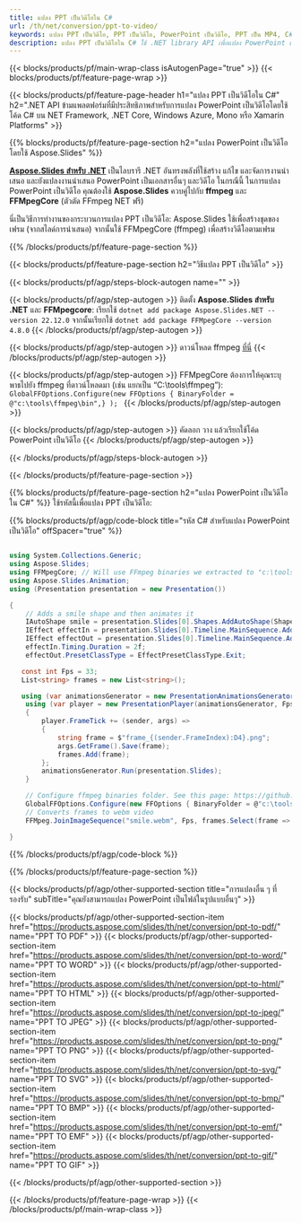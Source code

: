```yaml
---
title: แปลง PPT เป็นวิดีโอใน C#
url: /th/net/conversion/ppt-to-video/
keywords: แปลง PPT เป็นวิดีโอ, PPT เป็นวิดีโอ, PowerPoint เป็นวิดีโอ, PPT เป็น MP4, C# API, .NET Library
description: แปลง PPT เป็นวิดีโอใน C# ใช้ .NET library API เพื่อแปลง PowerPoint เป็นวิดีโอ
---
```


{{< blocks/products/pf/main-wrap-class isAutogenPage="true" >}}
{{< blocks/products/pf/feature-page-wrap >}}

{{< blocks/products/pf/feature-page-header h1="แปลง PPT เป็นวิดีโอใน C#" h2=".NET API ข้ามแพลตฟอร์มที่มีประสิทธิภาพสำหรับการแปลง PowerPoint เป็นวิดีโอโดยใช้โค้ด C# บน NET Framework, .NET Core, Windows Azure, Mono หรือ Xamarin Platforms" >}}

{{% blocks/products/pf/feature-page-section h2="แปลง PowerPoint เป็นวิดีโอโดยใช้ Aspose.Slides" %}}

[**Aspose.Slides สำหรับ .NET**](https://products.aspose.com/slides/th/net/) เป็นไลบรารี .NET อันทรงพลังที่ใช้สร้าง แก้ไข และจัดการงานนำเสนอ และยังแปลงงานนำเสนอ PowerPoint เป็นเอกสารอื่นๆ และวิดีโอ ในกรณีนี้ ในการแปลง PowerPoint เป็นวิดีโอ คุณต้องใช้ **Aspose.Slides** ควบคู่ไปกับ **ffmpeg** และ **FFMpegCore** (ตัวตัด FFmpeg NET ฟรี)

นี่เป็นวิธีการทำงานของกระบวนการแปลง PPT เป็นวิดีโอ: Aspose.Slides ใช้เพื่อสร้างชุดของเฟรม (จากสไลด์การนำเสนอ) จากนั้นใช้ FFMpegCore (ffmpeg) เพื่อสร้างวิดีโอตามเฟรม

{{% /blocks/products/pf/feature-page-section %}}

{{< blocks/products/pf/feature-page-section  h2="วิธีแปลง PPT เป็นวิดีโอ" >}}

{{< blocks/products/pf/agp/steps-block-autogen name="" >}}

{{< blocks/products/pf/agp/step-autogen >}}
ติดตั้ง **Aspose.Slides สำหรับ .NET** และ **FFMpegcore**: เรียกใช้ `dotnet add package Aspose.Slides.NET --version 22.12.0` จากนั้นเรียกใช้ `dotnet add package FFMpegCore --version 4.8.0`
{{< /blocks/products/pf/agp/step-autogen >}}

{{< blocks/products/pf/agp/step-autogen >}}
ดาวน์โหลด ffmpeg [ที่นี่](https://ffmpeg.org/download.html)
{{< /blocks/products/pf/agp/step-autogen >}}

{{< blocks/products/pf/agp/step-autogen >}}
FFMpegCore ต้องการให้คุณระบุพาธไปยัง ffmpeg ที่ดาวน์โหลดมา (เช่น แยกเป็น “C:\tools\ffmpeg”): `GlobalFFOptions.Configure(new FFOptions { BinaryFolder = @"c:\tools\ffmpeg\bin",} ); `
{{< /blocks/products/pf/agp/step-autogen >}}

{{< blocks/products/pf/agp/step-autogen >}}
คัดลอก วาง แล้วเรียกใช้โค้ด PowerPoint เป็นวิดีโอ
{{< /blocks/products/pf/agp/step-autogen >}}

{{< /blocks/products/pf/agp/steps-block-autogen >}}

{{< /blocks/products/pf/feature-page-section >}}

{{% blocks/products/pf/feature-page-section  h2="แปลง PowerPoint เป็นวิดีโอใน C#" %}}
ใช้รหัสนี้เพื่อแปลง PPT เป็นวิดีโอ:

{{% blocks/products/pf/agp/code-block title="รหัส C# สำหรับแปลง PowerPoint เป็นวิดีโอ" offSpacer="true" %}}
```cs

using System.Collections.Generic;
using Aspose.Slides;
using FFMpegCore; // Will use FFmpeg binaries we extracted to "c:\tools\ffmpeg" before
using Aspose.Slides.Animation;
using (Presentation presentation = new Presentation())

{
    // Adds a smile shape and then animates it
    IAutoShape smile = presentation.Slides[0].Shapes.AddAutoShape(ShapeType.SmileyFace, 110, 20, 500, 500);
    IEffect effectIn = presentation.Slides[0].Timeline.MainSequence.AddEffect(smile, EffectType.Fly, EffectSubtype.TopLeft, EffectTriggerType.AfterPrevious);
    IEffect effectOut = presentation.Slides[0].Timeline.MainSequence.AddEffect(smile, EffectType.Fly, EffectSubtype.BottomRight, EffectTriggerType.AfterPrevious);
    effectIn.Timing.Duration = 2f;
    effectOut.PresetClassType = EffectPresetClassType.Exit;

   const int Fps = 33;
   List<string> frames = new List<string>();

   using (var animationsGenerator = new PresentationAnimationsGenerator(presentation))
    using (var player = new PresentationPlayer(animationsGenerator, Fps))
    {
        player.FrameTick += (sender, args) =>
        {
            string frame = $"frame_{(sender.FrameIndex):D4}.png";
            args.GetFrame().Save(frame);
            frames.Add(frame);
        };
        animationsGenerator.Run(presentation.Slides);
    }

    // Configure ffmpeg binaries folder. See this page: https://github.com/rosenbjerg/FFMpegCore#installation
    GlobalFFOptions.Configure(new FFOptions { BinaryFolder = @"c:\tools\ffmpeg\bin", });
    // Converts frames to webm video
    FFMpeg.JoinImageSequence("smile.webm", Fps, frames.Select(frame => ImageInfo.FromPath(frame)).ToArray());

}
```
{{% /blocks/products/pf/agp/code-block %}}

{{% /blocks/products/pf/feature-page-section %}}

{{< blocks/products/pf/agp/other-supported-section title="การแปลงอื่น ๆ ที่รองรับ" subTitle="คุณยังสามารถแปลง PowerPoint เป็นไฟล์ในรูปแบบอื่นๆ" >}}

{{< blocks/products/pf/agp/other-supported-section-item href="https://products.aspose.com/slides/th/net/conversion/ppt-to-pdf/" name="PPT TO PDF" >}}
{{< blocks/products/pf/agp/other-supported-section-item href="https://products.aspose.com/slides/th/net/conversion/ppt-to-word/" name="PPT TO WORD" >}}
{{< blocks/products/pf/agp/other-supported-section-item href="https://products.aspose.com/slides/th/net/conversion/ppt-to-html/" name="PPT TO HTML" >}}
{{< blocks/products/pf/agp/other-supported-section-item href="https://products.aspose.com/slides/th/net/conversion/ppt-to-jpeg/" name="PPT TO JPEG" >}}
{{< blocks/products/pf/agp/other-supported-section-item href="https://products.aspose.com/slides/th/net/conversion/ppt-to-png/" name="PPT TO PNG" >}}
{{< blocks/products/pf/agp/other-supported-section-item href="https://products.aspose.com/slides/th/net/conversion/ppt-to-svg/" name="PPT TO SVG" >}}
{{< blocks/products/pf/agp/other-supported-section-item href="https://products.aspose.com/slides/th/net/conversion/ppt-to-bmp/" name="PPT TO BMP" >}}
{{< blocks/products/pf/agp/other-supported-section-item href="https://products.aspose.com/slides/th/net/conversion/ppt-to-emf/" name="PPT TO EMF" >}}
{{< blocks/products/pf/agp/other-supported-section-item href="https://products.aspose.com/slides/th/net/conversion/ppt-to-gif/" name="PPT TO GIF" >}}


{{< /blocks/products/pf/agp/other-supported-section >}}

{{< /blocks/products/pf/feature-page-wrap >}}
{{< /blocks/products/pf/main-wrap-class >}}